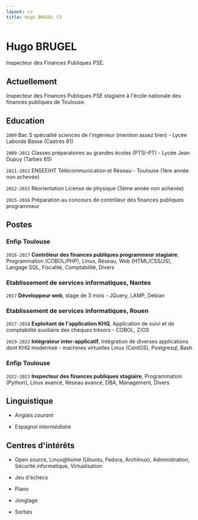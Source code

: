 ```yaml
---
layout: cv
title: Hugo BRUGEL CV
---
```

# Hugo BRUGEL
Inspecteur des Finances Publiques PSE.

## Actuellement

Inspecteur des Finances Publiques PSE stagiaire à l'école nationale des finances publiques de Toulouse.

## Education

`2009`
Bac S spécialité sciences de l'ingénieur (mention assez bien) - Lycée Laborde Basse (Castres 81)

`2009-2011`
Classes préparatoires au grandes écoles (PTSI-PT) - Lycée Jean Dupuy (Tarbes 65)

`2011-2012`
ENSEEIHT Télécommunication et Réseau - Toulouse (1ère année non achevée)

`2012-2015`
Réorientation License de physique (3ème année non achevée)

`2015-2016`
Préparation au concours de contrôleur des finances publiques programmeur

## Postes

### Enfip Toulouse

`2016-2017`
__Contrôleur des finances publiques programmeur stagiaire__, Programmation (COBOL/PHP), Linux, Réseau, Web (HTML/CSS/JS), Langage SQL, Fiscalité, Comptabilité, Divers

### Etablissement de services informatiques, Nantes

`2017`
__Développeur web__, stage de 3 mois - JQuery, LAMP, Debian

### Etablissement de services informatiques, Rouen

`2017-2018`
__Exploitant de l'application KHQ__, Application de suivi et de comptabilité auxiliaire des chèques trésors - COBOL, Z/OS

`2019-2022`
__Intégrateur inter-applicatif__, Intégration de diverses applications dont KHQ modernisé - machines virtuelles Linux (CentOS), Postgresql, Bash

### Enfip Toulouse

`2O22-2023`
__Inspecteur des finances publiques stagiaire__, Programmation (Python), Linux avancé, Réseau avancé, DBA, Management, Divers

## Linguistique

- Anglais *courant*

- Espagnol *intermédiaire*

## Centres d'intérêts

- Open source, Linux@home (Ubuntu, Fedora, Archlinux), Administration, Sécurité informatique, Virtualisation

- Jeu d'échecs

- Piano

- Jonglage

- Sorties

<!-- ### Footer

Last updated: Décembre 2022 -->


